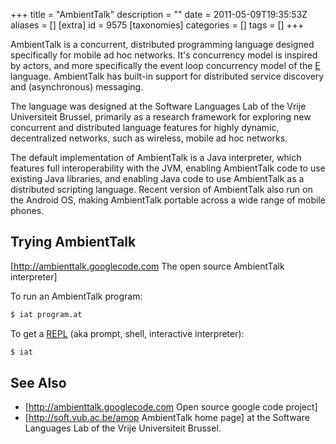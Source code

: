 +++
title = "AmbientTalk"
description = ""
date = 2011-05-09T19:35:53Z
aliases = []
[extra]
id = 9575
[taxonomies]
categories = []
tags = []
+++

AmbientTalk is a concurrent, distributed programming language designed specifically for mobile ad hoc networks. It's concurrency model is inspired by actors, and more specifically the event loop concurrency model of the [E](https://rosettacode.org/wiki/E) language. AmbientTalk has built-in support for distributed service discovery and (asynchronous) messaging.

The language was designed at the Software Languages Lab of the Vrije Universiteit Brussel, primarily as a research framework for exploring new concurrent and distributed language features for highly dynamic, decentralized networks, such as wireless, mobile ad hoc networks.

The default implementation of AmbientTalk is a Java interpreter, which features full interoperability with the JVM, enabling AmbientTalk code to use existing Java libraries, and enabling Java code to use AmbientTalk as a distributed scripting language. Recent version of AmbientTalk also run on the Android OS, making AmbientTalk portable across a wide range of mobile phones.

## Trying AmbientTalk
[http://ambienttalk.googlecode.com The open source AmbientTalk interpreter]

To run an AmbientTalk program:


```sh
$ iat program.at
```


To get a [REPL](https://rosettacode.org/wiki/REPL) (aka prompt, shell, interactive interpreter):


```sh
$ iat
```


## See Also
* [http://ambienttalk.googlecode.com Open source google code project]
* [http://soft.vub.ac.be/amop AmbientTalk home page] at the Software Languages Lab of the Vrije Universiteit Brussel.
